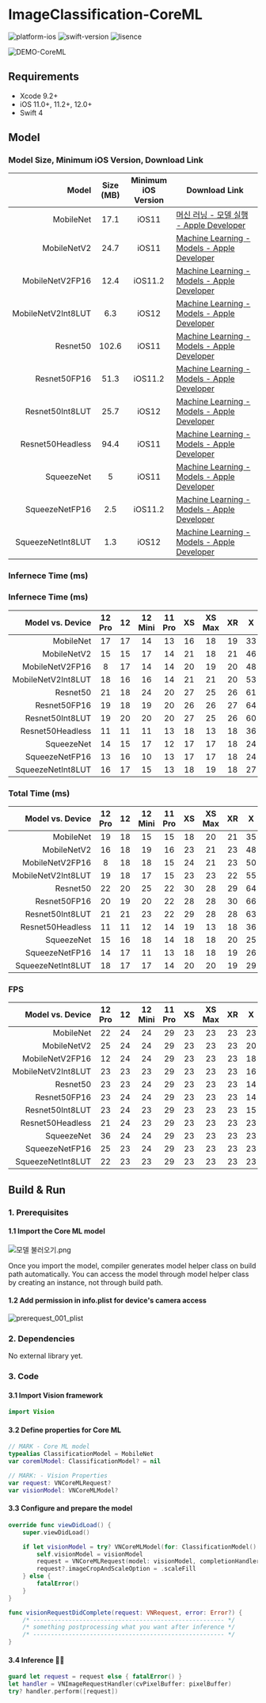# ImageClassification-CoreML

![platform-ios](https://img.shields.io/badge/platform-ios-lightgrey.svg)
![swift-version](https://img.shields.io/badge/swift-4-red.svg)
![lisence](https://img.shields.io/badge/license-MIT-black.svg)

![DEMO-CoreML](https://github.com/tucan9389/MobileNetApp-CoreML/raw/master/resource/MobileNet-CoreML-DEMO.gif?raw=true)

## Requirements

- Xcode 9.2+
- iOS 11.0+, 11.2+, 12.0+
- Swift 4

## Model

### Model Size, Minimum iOS Version, Download Link

| Model | Size<br>(MB) | Minimum<br>iOS Version | Download Link |
| ----: | :----: | :----: | ----- |
| MobileNet | 17.1 | iOS11 | [머신 러닝 - 모델 실행 - Apple Developer](https://developer.apple.com/kr/machine-learning/build-run-models) |
| MobileNetV2 | 24.7 | iOS11 | [Machine Learning - Models - Apple Developer](https://developer.apple.com/machine-learning/models) |
| MobileNetV2FP16 | 12.4 | iOS11.2 | [Machine Learning - Models - Apple Developer](https://developer.apple.com/machine-learning/models) |
| MobileNetV2Int8LUT | 6.3 | iOS12 | [Machine Learning - Models - Apple Developer](https://developer.apple.com/machine-learning/models) |
| Resnet50 | 102.6 | iOS11 | [Machine Learning - Models - Apple Developer](https://developer.apple.com/machine-learning/models) |
| Resnet50FP16 | 51.3 | iOS11.2 | [Machine Learning - Models - Apple Developer](https://developer.apple.com/machine-learning/models) |
| Resnet50Int8LUT | 25.7 | iOS12 | [Machine Learning - Models - Apple Developer](https://developer.apple.com/machine-learning/models) |
| Resnet50Headless | 94.4 | iOS11 | [Machine Learning - Models - Apple Developer](https://developer.apple.com/machine-learning/models) |
| SqueezeNet | 5 | iOS11 | [Machine Learning - Models - Apple Developer](https://developer.apple.com/machine-learning/models) |
| SqueezeNetFP16 | 2.5 | iOS11.2 | [Machine Learning - Models - Apple Developer](https://developer.apple.com/machine-learning/models) |
| SqueezeNetInt8LUT | 1.3 | iOS12 | [Machine Learning - Models - Apple Developer](https://developer.apple.com/machine-learning/models) |

### Infernece Time (ms)

### Infernece Time (ms)

| Model vs. Device   | 12<br>Pro | 12 | 12<br>Mini | 11<br>Pro | XS | XS<br>Max | XR | X | 7+ | 7 |
| -----------------: | :---: | :---: | :---: | :---: | :---: | :---: | :---: | :---: | :---: | :---: | 
| MobileNet          | 17 | 17 | 14 | 13 | 16 | 18 | 19 | 33 | 43 | 35 | 
| MobileNetV2        | 15 | 15 | 17 | 14 | 21 | 18 | 21 | 46 | 64 | 53 | 
| MobileNetV2FP16    | 8  | 17 | 14 | 14 | 20 | 19 | 20 | 48 | 65 | 57 | 
| MobileNetV2Int8LUT | 18 | 16 | 16 | 14 | 21 | 21 | 20 | 53 | 64 | 53 | 
| Resnet50           | 21 | 18 | 24 | 20 | 27 | 25 | 26 | 61 | 78 | 63 | 
| Resnet50FP16       | 19 | 18 | 19 | 20 | 26 | 26 | 27 | 64 | 75 | 74 | 
| Resnet50Int8LUT    | 19 | 20 | 20 | 20 | 27 | 25 | 26 | 60 | 77 | 75 | 
| Resnet50Headless   | 11 | 11 | 11 | 13 | 18 | 13 | 18 | 36 | 54 | 53 | 
| SqueezeNet         | 14 | 15 | 17 | 12 | 17 | 17 | 18 | 24 | 35 | 29 | 
| SqueezeNetFP16     | 13 | 16 | 10 | 13 | 17 | 17 | 18 | 24 | 36 | 29 | 
| SqueezeNetInt8LUT  | 16 | 17 | 15 | 13 | 18 | 19 | 18 | 27 | 34 | 30 | 

### Total Time (ms)

| Model vs. Device   | 12<br>Pro | 12 | 12<br>Mini | 11<br>Pro | XS | XS<br>Max | XR | X | 7+ | 7 |
| -----------------: | :---: | :---: | :---: | :---: | :---: | :---: | :---: | :---: | :---: | :---: | 
| MobileNet          | 19 | 18 | 15 | 15 | 18 | 20 | 21 | 35 | 46 | 37 | 
| MobileNetV2        | 16 | 18 | 19 | 16 | 23 | 21 | 23 | 48 | 67 | 55 | 
| MobileNetV2FP16    | 8  | 18 | 18 | 15 | 24 | 21 | 23 | 50 | 69 | 60 | 
| MobileNetV2Int8LUT | 19 | 18 | 17 | 15 | 23 | 23 | 22 | 55 | 67 | 56 | 
| Resnet50           | 22 | 20 | 25 | 22 | 30 | 28 | 29 | 64 | 82 | 66 | 
| Resnet50FP16       | 20 | 19 | 20 | 22 | 28 | 28 | 30 | 66 | 78 | 76 | 
| Resnet50Int8LUT    | 21 | 21 | 23 | 22 | 29 | 28 | 28 | 63 | 80 | 78 | 
| Resnet50Headless   | 11 | 11 | 12 | 14 | 19 | 13 | 18 | 36 | 54 | 54 | 
| SqueezeNet         | 15 | 16 | 18 | 14 | 18 | 18 | 20 | 25 | 37 | 31 | 
| SqueezeNetFP16     | 14 | 17 | 11 | 13 | 18 | 18 | 19 | 26 | 38 | 31 | 
| SqueezeNetInt8LUT  | 18 | 17 | 17 | 14 | 20 | 20 | 19 | 29 | 37 | 32 | 

### FPS

| Model vs. Device   | 12<br>Pro | 12 | 12<br>Mini | 11<br>Pro | XS | XS<br>Max | XR | X | 7+ | 7 |
| -----------------: | :---: | :---: | :---: | :---: | :---: | :---: | :---: | :---: | :---: | :---: | 
| MobileNet          | 22 | 24 | 24 | 29 | 23 | 23 | 23 | 23 | 20 | 23 | 
| MobileNetV2        | 25 | 24 | 24 | 29 | 23 | 23 | 23 | 20 | 13 | 17 | 
| MobileNetV2FP16    | 12 | 24 | 24 | 29 | 23 | 23 | 23 | 18 | 13 | 15 | 
| MobileNetV2Int8LUT | 23 | 23 | 23 | 29 | 23 | 23 | 23 | 16 | 13 | 16 | 
| Resnet50           | 23 | 23 | 24 | 29 | 23 | 23 | 23 | 14 | 11 | 14 | 
| Resnet50FP16       | 23 | 24 | 24 | 29 | 23 | 23 | 23 | 14 | 11 | 12 | 
| Resnet50Int8LUT    | 23 | 24 | 23 | 29 | 23 | 23 | 23 | 15 | 11 | 12 | 
| Resnet50Headless   | 21 | 24 | 23 | 29 | 23 | 23 | 23 | 23 | 16 | 17 | 
| SqueezeNet         | 36 | 24 | 24 | 29 | 23 | 23 | 23 | 23 | 23 | 23 | 
| SqueezeNetFP16     | 25 | 23 | 24 | 29 | 23 | 23 | 23 | 23 | 22 | 23 | 
| SqueezeNetInt8LUT  | 22 | 23 | 23 | 29 | 23 | 23 | 23 | 23 | 23 | 23 | 


## Build & Run

### 1. Prerequisites

#### 1.1 Import the Core ML model

![모델 불러오기.png](resource/%EB%AA%A8%EB%8D%B8%20%EB%B6%88%EB%9F%AC%EC%98%A4%EA%B8%B0.png)

Once you import the model, compiler generates model helper class on build path automatically. You can access the model through model helper class by creating an instance, not through build path.

#### 1.2 Add permission in info.plist for device's camera access

![prerequest_001_plist](resource/prerequest_001_plist.png)

### 2. Dependencies

No external library yet.

### 3. Code

#### 3.1 Import Vision framework

```swift
import Vision
```

#### 3.2 Define properties for Core ML

```swift
// MARK - Core ML model
typealias ClassificationModel = MobileNet
var coremlModel: ClassificationModel? = nil

// MARK: - Vision Properties
var request: VNCoreMLRequest?
var visionModel: VNCoreMLModel?
```

#### 3.3 Configure and prepare the model

```swift
override func viewDidLoad() {
    super.viewDidLoad()

	if let visionModel = try? VNCoreMLModel(for: ClassificationModel().model) {
        self.visionModel = visionModel
        request = VNCoreMLRequest(model: visionModel, completionHandler: visionRequestDidComplete)
        request?.imageCropAndScaleOption = .scaleFill
    } else {
        fatalError()
    }
}

func visionRequestDidComplete(request: VNRequest, error: Error?) {
    /* ------------------------------------------------------ */
    /* something postprocessing what you want after inference */
    /* ------------------------------------------------------ */
}
```

#### 3.4 Inference 🏃‍♂️

```swift
guard let request = request else { fatalError() }
let handler = VNImageRequestHandler(cvPixelBuffer: pixelBuffer)
try? handler.perform([request])
```
